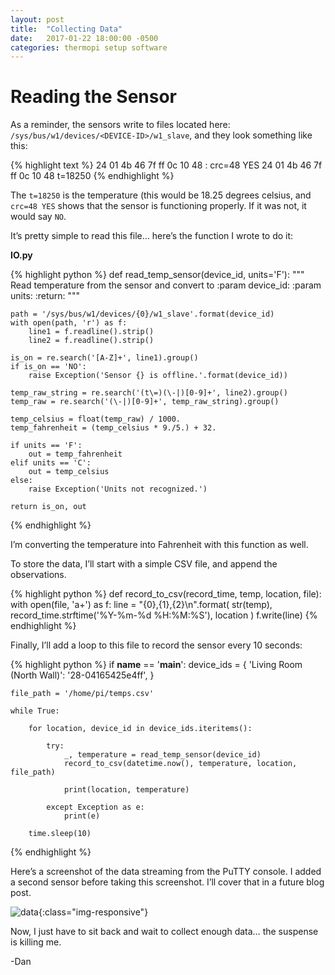 ```yaml
---
layout: post
title:  "Collecting Data"
date:   2017-01-22 18:00:00 -0500
categories: thermopi setup software
---
```


# Reading the Sensor #

As a reminder, the sensors write to files located here: `/sys/bus/w1/devices/<DEVICE-ID>/w1_slave`, and they look something like this:

{% highlight text %}
24 01 4b 46 7f ff 0c 10 48 : crc=48 YES
24 01 4b 46 7f ff 0c 10 48 t=18250
{% endhighlight %}

The `t=18250` is the temperature (this would be 18.25 degrees celsius, and `crc=48 YES` shows that the sensor is functioning properly. If it was not, it would say `NO`.

It’s pretty simple to read this file… here’s the function I wrote to do it:

__IO.py__

{% highlight python %}
def read_temp_sensor(device_id, units='F'):
    """
    Read temperature from the sensor and convert to <units>
    :param device_id:
    :param units:
    :return:
    """

    path = '/sys/bus/w1/devices/{0}/w1_slave'.format(device_id)
    with open(path, 'r') as f:
        line1 = f.readline().strip()
        line2 = f.readline().strip()

    is_on = re.search('[A-Z]+', line1).group()
    if is_on == 'NO':
        raise Exception('Sensor {} is offline.'.format(device_id))

    temp_raw_string = re.search('(t\=)(\-|)[0-9]+', line2).group()
    temp_raw = re.search('(\-|)[0-9]+', temp_raw_string).group()

    temp_celsius = float(temp_raw) / 1000.
    temp_fahrenheit = (temp_celsius * 9./5.) + 32.

    if units == 'F':
        out = temp_fahrenheit
    elif units == 'C':
        out = temp_celsius
    else:
        raise Exception('Units not recognized.')

    return is_on, out
{% endhighlight %}

I’m converting the temperature into Fahrenheit with this function as well.

To store the data, I’ll start with a simple CSV file, and append the observations.

{% highlight python %}
def record_to_csv(record_time, temp, location, file):
    with open(file, 'a+') as f:
        line = "{0},{1},{2}\n".format(
            str(temp),
            record_time.strftime('%Y-%m-%d %H:%M:%S'),
            location
        )
        f.write(line)
{% endhighlight %}

Finally, I’ll add a loop to this file to record the sensor every 10 seconds:

{% highlight python %}
if __name__ == '__main__':
    device_ids = {
            'Living Room (North Wall)': '28-04165425e4ff',
        }

    file_path = '/home/pi/temps.csv'

    while True:

        for location, device_id in device_ids.iteritems():

            try:
                _, temperature = read_temp_sensor(device_id)
                record_to_csv(datetime.now(), temperature, location, file_path)

                print(location, temperature)

            except Exception as e:
                print(e)

        time.sleep(10)
{% endhighlight %}

Here’s a screenshot of the data streaming from the PuTTY console. I added a second sensor before taking this screenshot. I’ll cover that in a future blog post.

![data]({{site.url}}/assets/2017-01-22-collecting-data/data.png){:class="img-responsive"}

Now, I just have to sit back and wait to collect enough data… the suspense is killing me.

-Dan
